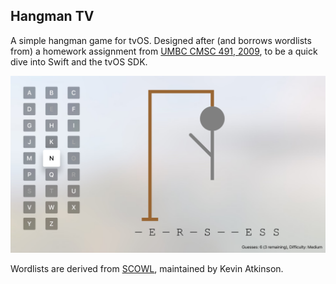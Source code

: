 Hangman TV
----------
A simple hangman game for tvOS. Designed after (and borrows wordlists from) a 
homework assignment from
[UMBC CMSC 491, 2009](https://cs491f09.wordpress.com/2009/10/14/assignment-5/), 
to be a quick dive into Swift and the tvOS SDK.

![Hangman TV Screenshot](assets/screenshot.png)

Wordlists are derived from [SCOWL](http://wordlist.aspell.net), maintained by
Kevin Atkinson.

